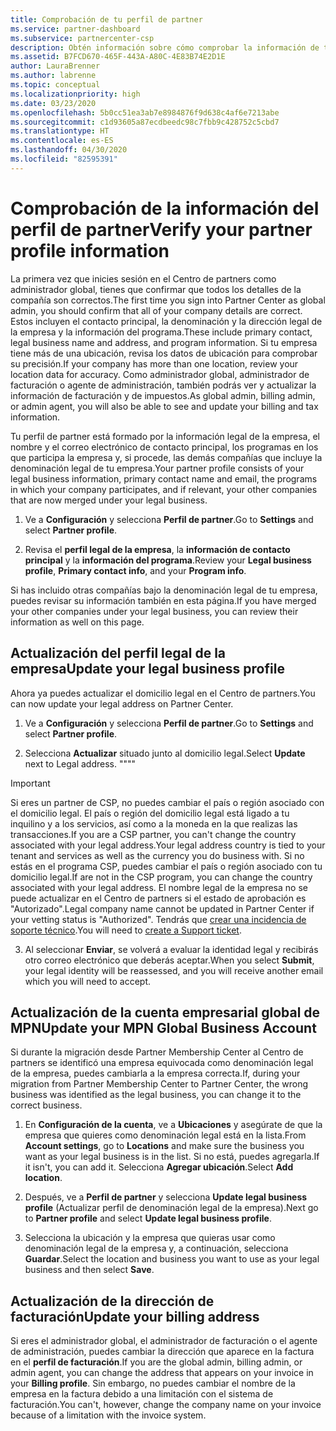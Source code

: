 ```yaml
---
title: Comprobación de tu perfil de partner
ms.service: partner-dashboard
ms.subservice: partnercenter-csp
description: Obtén información sobre cómo comprobar la información de tu empresa, como el contacto principal, la dirección y la información del programa. También puedes actualizar el domicilio legal y la dirección de facturación.
ms.assetid: B7FCD670-465F-443A-A80C-4E83B74E2D1E
author: LauraBrenner
ms.author: labrenne
ms.topic: conceptual
ms.localizationpriority: high
ms.date: 03/23/2020
ms.openlocfilehash: 5b0cc51ea3ab7e8984876f9d638c4af6e7213abe
ms.sourcegitcommit: c1d93605a87ecdbeedc98c7fbb9c428752c5cbd7
ms.translationtype: HT
ms.contentlocale: es-ES
ms.lasthandoff: 04/30/2020
ms.locfileid: "82595391"
---
```

# <a name="verify-your-partner-profile-information"></a><span data-ttu-id="0e40e-104">Comprobación de la información del perfil de partner</span><span class="sxs-lookup"><span data-stu-id="0e40e-104">Verify your partner profile information</span></span>

<span data-ttu-id="0e40e-105">La primera vez que inicies sesión en el Centro de partners como administrador global, tienes que confirmar que todos los detalles de la compañía son correctos.</span><span class="sxs-lookup"><span data-stu-id="0e40e-105">The first time you sign into Partner Center as global admin, you should confirm that all of your company details are correct.</span></span> <span data-ttu-id="0e40e-106">Estos incluyen el contacto principal, la denominación y la dirección legal de la empresa y la información del programa.</span><span class="sxs-lookup"><span data-stu-id="0e40e-106">These include primary contact, legal business name and address, and program information.</span></span> <span data-ttu-id="0e40e-107">Si tu empresa tiene más de una ubicación, revisa los datos de ubicación para comprobar su precisión.</span><span class="sxs-lookup"><span data-stu-id="0e40e-107">If your company has more than one location, review your location data for accuracy.</span></span> <span data-ttu-id="0e40e-108">Como administrador global, administrador de facturación o agente de administración, también podrás ver y actualizar la información de facturación y de impuestos.</span><span class="sxs-lookup"><span data-stu-id="0e40e-108">As global admin, billing admin, or admin agent, you will also be able to see and update your billing and tax information.</span></span>

<span data-ttu-id="0e40e-109">Tu perfil de partner está formado por la información legal de la empresa, el nombre y el correo electrónico de contacto principal, los programas en los que participa la empresa y, si procede, las demás compañías que incluye la denominación legal de tu empresa.</span><span class="sxs-lookup"><span data-stu-id="0e40e-109">Your partner profile consists of your legal business information, primary contact name and email, the programs in which your company participates, and if relevant, your other companies that are now merged under your legal business.</span></span>

1. <span data-ttu-id="0e40e-110">Ve a **Configuración** y selecciona **Perfil de partner**.</span><span class="sxs-lookup"><span data-stu-id="0e40e-110">Go to **Settings** and select **Partner profile**.</span></span>

2. <span data-ttu-id="0e40e-111">Revisa el **perfil legal de la empresa**, la **información de contacto principal** y la **información del programa**.</span><span class="sxs-lookup"><span data-stu-id="0e40e-111">Review your **Legal business profile**, **Primary contact info**, and your **Program info**.</span></span>

<span data-ttu-id="0e40e-112">Si has incluido otras compañías bajo la denominación legal de tu empresa, puedes revisar su información también en esta página.</span><span class="sxs-lookup"><span data-stu-id="0e40e-112">If you have merged your other companies under your legal business, you can review their information as well on this page.</span></span>

## <a name="update-your-legal-business-profile"></a><span data-ttu-id="0e40e-113">Actualización del perfil legal de la empresa</span><span class="sxs-lookup"><span data-stu-id="0e40e-113">Update your legal business profile</span></span>

<span data-ttu-id="0e40e-114">Ahora ya puedes actualizar el domicilio legal en el Centro de partners.</span><span class="sxs-lookup"><span data-stu-id="0e40e-114">You can now update your legal address on Partner Center.</span></span>

1. <span data-ttu-id="0e40e-115">Ve a **Configuración** y selecciona **Perfil de partner**.</span><span class="sxs-lookup"><span data-stu-id="0e40e-115">Go to **Settings** and select **Partner profile**.</span></span> 

2. <span data-ttu-id="0e40e-116">Selecciona **Actualizar** situado junto al domicilio legal.</span><span class="sxs-lookup"><span data-stu-id="0e40e-116">Select **Update** next to Legal address.</span></span> <span data-ttu-id="0e40e-117">""</span><span class="sxs-lookup"><span data-stu-id="0e40e-117">""</span></span>

>[!Important]
><span data-ttu-id="0e40e-118">Si eres un partner de CSP, no puedes cambiar el país o región asociado con el domicilio legal. El país o región del domicilio legal está ligado a tu inquilino y a los servicios, así como a la moneda en la que realizas las transacciones.</span><span class="sxs-lookup"><span data-stu-id="0e40e-118">If you are a CSP partner, you can't change the country associated with your legal address.Your legal address country is tied to your tenant and services as well as the currency you do business with.</span></span> <span data-ttu-id="0e40e-119">Si no estás en el programa CSP, puedes cambiar el país o región asociado con tu domicilio legal.</span><span class="sxs-lookup"><span data-stu-id="0e40e-119">If are not in the CSP program, you can change the country associated with your legal address.</span></span> <span data-ttu-id="0e40e-120">El nombre legal de la empresa no se puede actualizar en el Centro de partners si el estado de aprobación es "Autorizado".</span><span class="sxs-lookup"><span data-stu-id="0e40e-120">Legal company name cannot be updated in Partner Center if your vetting status is "Authorized".</span></span> <span data-ttu-id="0e40e-121">Tendrás que [crear una incidencia de soporte técnico](https://partner.microsoft.com/en-US/dashboard/support/csp/servicerequests/create?stage=2&topicid=eb74583c-61b3-2124-bffc-00920e0ae772).</span><span class="sxs-lookup"><span data-stu-id="0e40e-121">You will need to [create a Support ticket](https://partner.microsoft.com/en-US/dashboard/support/csp/servicerequests/create?stage=2&topicid=eb74583c-61b3-2124-bffc-00920e0ae772).</span></span>

3. <span data-ttu-id="0e40e-122">Al seleccionar **Enviar**, se volverá a evaluar la identidad legal y recibirás otro correo electrónico que deberás aceptar.</span><span class="sxs-lookup"><span data-stu-id="0e40e-122">When you select **Submit**, your legal identity will be reassessed, and you will receive another email which you will need to accept.</span></span>

## <a name="update-your-mpn-global-business-account"></a><span data-ttu-id="0e40e-123">Actualización de la cuenta empresarial global de MPN</span><span class="sxs-lookup"><span data-stu-id="0e40e-123">Update your MPN Global Business Account</span></span>

<span data-ttu-id="0e40e-124">Si durante la migración desde Partner Membership Center al Centro de partners se identificó una empresa equivocada como denominación legal de la empresa, puedes cambiarla a la empresa correcta.</span><span class="sxs-lookup"><span data-stu-id="0e40e-124">If, during your migration from Partner Membership Center to Partner Center, the wrong business was identified as the legal business, you can change it to the correct business.</span></span>

1. <span data-ttu-id="0e40e-125">En **Configuración de la cuenta**, ve a **Ubicaciones** y asegúrate de que la empresa que quieres como denominación legal está en la lista.</span><span class="sxs-lookup"><span data-stu-id="0e40e-125">From **Account settings**, go to **Locations** and make sure the business you want as your legal business is in the list.</span></span> <span data-ttu-id="0e40e-126">Si no está, puedes agregarla.</span><span class="sxs-lookup"><span data-stu-id="0e40e-126">If it isn't, you can add it.</span></span> <span data-ttu-id="0e40e-127">Selecciona **Agregar ubicación**.</span><span class="sxs-lookup"><span data-stu-id="0e40e-127">Select **Add location**.</span></span>

2. <span data-ttu-id="0e40e-128">Después, ve a **Perfil de partner** y selecciona **Update legal business profile** (Actualizar perfil de denominación legal de la empresa).</span><span class="sxs-lookup"><span data-stu-id="0e40e-128">Next go to **Partner profile** and select **Update legal business profile**.</span></span>

3. <span data-ttu-id="0e40e-129">Selecciona la ubicación y la empresa que quieras usar como denominación legal de la empresa y, a continuación, selecciona **Guardar**.</span><span class="sxs-lookup"><span data-stu-id="0e40e-129">Select the location and business you want to use as your legal business and then select **Save**.</span></span>

## <a name="update-your-billing-address"></a><span data-ttu-id="0e40e-130">Actualización de la dirección de facturación</span><span class="sxs-lookup"><span data-stu-id="0e40e-130">Update your billing address</span></span>

<span data-ttu-id="0e40e-131">Si eres el administrador global, el administrador de facturación o el agente de administración, puedes cambiar la dirección que aparece en la factura en el **perfil de facturación**.</span><span class="sxs-lookup"><span data-stu-id="0e40e-131">If you are the global admin, billing admin, or admin agent, you can change the address that appears on your invoice in your **Billing profile**.</span></span> <span data-ttu-id="0e40e-132">Sin embargo, no puedes cambiar el nombre de la empresa en la factura debido a una limitación con el sistema de facturación.</span><span class="sxs-lookup"><span data-stu-id="0e40e-132">You can't, however, change the company name on your invoice because of a limitation with the invoice system.</span></span>

 


